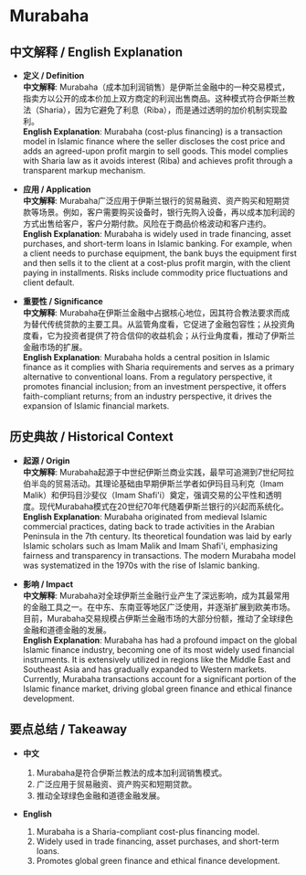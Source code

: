 # Murabaha

## 中文解释 / English Explanation

* **定义 / Definition**  
  **中文解释**: Murabaha（成本加利润销售）是伊斯兰金融中的一种交易模式，指卖方以公开的成本价加上双方商定的利润出售商品。这种模式符合伊斯兰教法（Sharia），因为它避免了利息（Riba），而是通过透明的加价机制实现盈利。  
  **English Explanation**: Murabaha (cost-plus financing) is a transaction model in Islamic finance where the seller discloses the cost price and adds an agreed-upon profit margin to sell goods. This model complies with Sharia law as it avoids interest (Riba) and achieves profit through a transparent markup mechanism.

* **应用 / Application**  
  **中文解释**: Murabaha广泛应用于伊斯兰银行的贸易融资、资产购买和短期贷款等场景。例如，客户需要购买设备时，银行先购入设备，再以成本加利润的方式出售给客户，客户分期付款。风险在于商品价格波动和客户违约。  
  **English Explanation**: Murabaha is widely used in trade financing, asset purchases, and short-term loans in Islamic banking. For example, when a client needs to purchase equipment, the bank buys the equipment first and then sells it to the client at a cost-plus profit margin, with the client paying in installments. Risks include commodity price fluctuations and client default.

* **重要性 / Significance**  
  **中文解释**: Murabaha在伊斯兰金融中占据核心地位，因其符合教法要求而成为替代传统贷款的主要工具。从监管角度看，它促进了金融包容性；从投资角度看，它为投资者提供了符合信仰的收益机会；从行业角度看，推动了伊斯兰金融市场的扩展。  
  **English Explanation**: Murabaha holds a central position in Islamic finance as it complies with Sharia requirements and serves as a primary alternative to conventional loans. From a regulatory perspective, it promotes financial inclusion; from an investment perspective, it offers faith-compliant returns; from an industry perspective, it drives the expansion of Islamic financial markets.

## 历史典故 / Historical Context

* **起源 / Origin**  
  **中文解释**: Murabaha起源于中世纪伊斯兰商业实践，最早可追溯到7世纪阿拉伯半岛的贸易活动。其理论基础由早期伊斯兰学者如伊玛目马利克（Imam Malik）和伊玛目沙斐仪（Imam Shafi'i）奠定，强调交易的公平性和透明度。现代Murabaha模式在20世纪70年代随着伊斯兰银行的兴起而系统化。  
  **English Explanation**: Murabaha originated from medieval Islamic commercial practices, dating back to trade activities in the Arabian Peninsula in the 7th century. Its theoretical foundation was laid by early Islamic scholars such as Imam Malik and Imam Shafi'i, emphasizing fairness and transparency in transactions. The modern Murabaha model was systematized in the 1970s with the rise of Islamic banking.

* **影响 / Impact**  
  **中文解释**: Murabaha对全球伊斯兰金融行业产生了深远影响，成为其最常用的金融工具之一。在中东、东南亚等地区广泛使用，并逐渐扩展到欧美市场。目前，Murabaha交易规模占伊斯兰金融市场的大部分份额，推动了全球绿色金融和道德金融的发展。  
  **English Explanation**: Murabaha has had a profound impact on the global Islamic finance industry, becoming one of its most widely used financial instruments. It is extensively utilized in regions like the Middle East and Southeast Asia and has gradually expanded to Western markets. Currently, Murabaha transactions account for a significant portion of the Islamic finance market, driving global green finance and ethical finance development.

## 要点总结 / Takeaway

* **中文**  
  1. Murabaha是符合伊斯兰教法的成本加利润销售模式。
  2. 广泛应用于贸易融资、资产购买和短期贷款。
  3. 推动全球绿色金融和道德金融发展。

* **English**  
  1. Murabaha is a Sharia-compliant cost-plus financing model.
  2. Widely used in trade financing, asset purchases, and short-term loans.
  3. Promotes global green finance and ethical finance development.